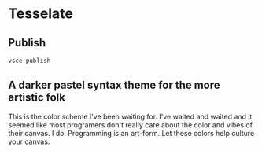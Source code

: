 # Tesselate

## Publish

```sh
vsce publish
```
## A darker pastel syntax theme for the more artistic folk

This is the color scheme I've been waiting for. I've waited and waited and it seemed like most programers don't really care about the color and vibes of their canvas. I do. Programming is an art-form. Let these colors help culture your canvas.
